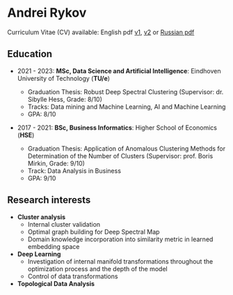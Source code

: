 # Andrei Rykov 

Curriculum Vitae (CV) available:
English pdf [v1](https://github.com/glendawur/glendawur/blob/main/Rykov_CV.pdf), [v2](https://github.com/glendawur/glendawur/blob/main/Rykov_CV_LaTeX.pdf) or [Russian pdf](https://github.com/glendawur/glendawur/blob/main/Rykov_CV_ru.pdf)


## Education

- 2021 - 2023: **MSc, Data Science and Artificial Intelligence**: Eindhoven University of Technology (**TU/e**)
  - Graduation Thesis: Robust Deep Spectral Clustering (Supervisor: dr. Sibylle Hess, Grade: 8/10)
  - Tracks: Data mining and Machine Learning, AI and Machine Learning
  - GPA: 8/10
    
- 2017 - 2021: **BSc, Business Informatics**: Higher School of Economics (**HSE**) 
  - Graduation Thesis: Application of Anomalous Clustering Methods for Determination of the Number of Clusters (Supervisor: prof. Boris Mirkin, Grade: 9/10)
  - Track: Data Analysis in Business
  - GPA: 9/10
 
## Research interests

- **Cluster analysis**
  - Internal cluster validation 
  - Optimal graph building for Deep Spectral Map
  - Domain knowledge incorporation into similarity metric in learned embedding space
- **Deep Learning**
  - Investigation of internal manifold transformations throughout the optimization process and the depth of the model
  - Control of data transformations
- **Topological Data Analysis**


